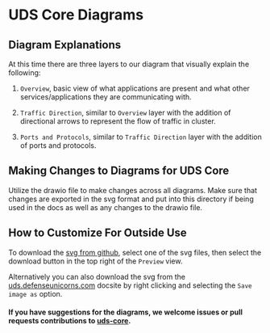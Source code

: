 # UDS Core Diagrams

## Diagram Explanations
At this time there are three layers to our diagram that visually explain the following:

1. `Overview`, basic view of what applications are present and what other services/applications they are communicating with.

2. `Traffic Direction`, similar to `Overview` layer with the addition of directional arrows to represent the flow of traffic in cluster.

3. `Ports and Protocols`, similar to `Traffic Direction` layer with the addition of ports and protocols.

## Making Changes to Diagrams for UDS Core

Utilize the drawio file to make changes across all diagrams. Make sure that changes are exported in the svg format and put into this directory if being used in the docs as well as any changes to the drawio file.

## How to Customize For Outside Use

To download the [svg from github](https://github.com/defenseunicorns/uds-core/tree/main/docs/.images/diagrams), select one of the svg files, then select the download button in the top right of the `Preview` view.

Alternatively you can also download the svg from the [uds.defenseunicorns.com](https://uds.defenseunicorns.com/reference/uds-core/overview/) docsite by right clicking and selecting the `Save image as` option.

#### If you have suggestions for the diagrams, we welcome issues or pull requests contributions to [uds-core](https://github.com/defenseunicorns/uds-core).
